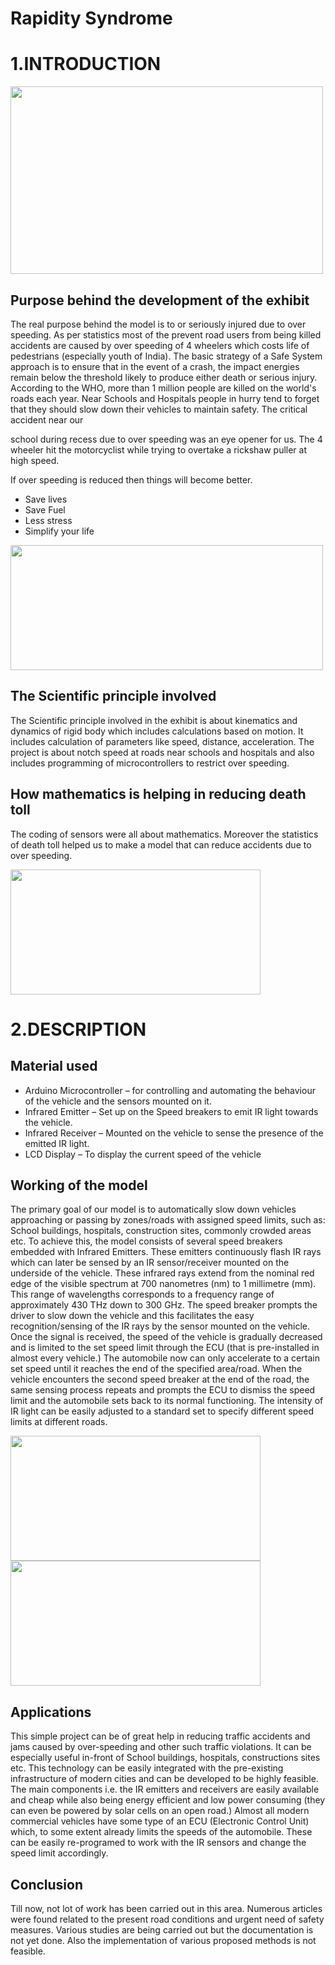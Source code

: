 # Rapidity Syndrome
# 1.INTRODUCTION

<img src = "https://user-images.githubusercontent.com/130309685/235085733-75513c2c-ee0b-4da0-a459-922b19784baf.png" width = 500 height = 300> 

## Purpose behind the development of the exhibit

The real purpose behind the model is to
or seriously injured due to over speeding. As per statistics most of the
prevent road users from being killed
accidents are caused by over speeding of 4 wheelers which costs life of
pedestrians (especially youth of India). The basic strategy of a Safe System
approach is to ensure that in the event of a crash, the impact energies
remain below the threshold likely to produce either death or serious injury.
According to the WHO, more than 1 million people are killed on the world's
roads each year.
Near Schools and Hospitals people in hurry tend to forget that they should
slow down their vehicles to maintain safety. The critical accident near our

school during recess due to over speeding was an eye opener for us. The 4
wheeler hit the motorcyclist while trying to overtake a rickshaw puller at
high speed.

If over speeding is reduced then things will become better.

- Save lives
- Save Fuel
- Less stress
- Simplify your life

<img src = "https://user-images.githubusercontent.com/130309685/235084676-23862838-b8d7-448a-bb55-f977c0afab5f.jpeg" width = 500 height = 200> 


## The Scientific principle involved

The Scientific principle involved in the exhibit is about kinematics and dynamics of rigid body which includes calculations based on motion. It includes calculation of parameters like speed, distance, acceleration. The project is about notch speed at roads near schools and hospitals and also includes programming of microcontrollers to restrict over speeding.

## How mathematics is helping in reducing death toll

The coding of sensors were all about mathematics. Moreover the statistics of death toll helped us to make a model that can reduce accidents due to over speeding.

<img src = "https://user-images.githubusercontent.com/130309685/235084860-b1a336ee-d111-4e3a-931b-4f61b19f1d58.jpeg" width = 400 height = 200> 



# 2.DESCRIPTION

## Material used
- Arduino Microcontroller – for controlling and automating the behaviour of the vehicle and the sensors mounted on it.
- Infrared Emitter – Set up on the Speed breakers to emit IR light towards the vehicle.
- Infrared Receiver – Mounted on the vehicle to sense the presence of the emitted IR light.
- LCD Display – To display the current speed of the vehicle

## Working of the model

The primary goal of our model is to automatically slow down vehicles approaching or passing by zones/roads with assigned speed limits, such as: School buildings, hospitals, construction sites, commonly crowded areas etc.
To achieve this, the model consists of several speed breakers embedded with Infrared Emitters. These emitters continuously flash IR rays which can later be sensed by an IR sensor/receiver mounted on the underside of the vehicle.
These infrared rays extend from the nominal red edge of the visible spectrum at 700 nanometres (nm) to 1 millimetre (mm). This range
of wavelengths corresponds to a frequency range of approximately 430 THz down to 300 GHz.
The speed breaker prompts the driver to slow down the vehicle and this facilitates the easy recognition/sensing of the IR rays by the sensor mounted on the vehicle.
Once the signal is received, the speed of the vehicle is gradually decreased and is limited to the set speed limit through the ECU (that is pre-installed in almost every vehicle.) The automobile now can only accelerate to a certain set speed until it reaches the end of the specified area/road.
When the vehicle encounters the second speed breaker at the end of the road, the same sensing process repeats and prompts the ECU to dismiss the speed limit and the automobile sets back to its normal functioning.
The intensity of IR light can be easily adjusted to a standard set to specify different speed limits at different roads.

<img src = "https://user-images.githubusercontent.com/130309685/235084421-9d2bc956-c386-4ffd-b01b-91419a20db0d.jpeg" width = 400 height = 200> <img src = "https://user-images.githubusercontent.com/130309685/235085079-ddae6a72-bb43-44dd-adb2-9a206c484412.jpeg" width = 400 height = 200> 


## Applications

This simple project can be of great help in reducing traffic accidents and jams caused by over-speeding and other such traffic violations.
It can be especially useful in-front of School buildings, hospitals, constructions sites etc.
This technology can be easily integrated with the pre-existing infrastructure of modern cities and can be developed to be highly feasible.
The main components i.e. the IR emitters and receivers are easily available and cheap while also being energy efficient and low power consuming (they can even be powered by solar cells on an open road.)
Almost all modern commercial vehicles have some type of an ECU (Electronic Control Unit) which, to some extent already limits the speeds of the automobile. These can be easily re-programed to work with the IR sensors and change the speed limit accordingly.

## Conclusion

Till now, not lot of work has been carried out in this area. Numerous articles were found related to the present road conditions and urgent need of safety measures. Various studies are being carried out but the documentation is not yet done. Also the implementation of various proposed methods is not feasible.

















